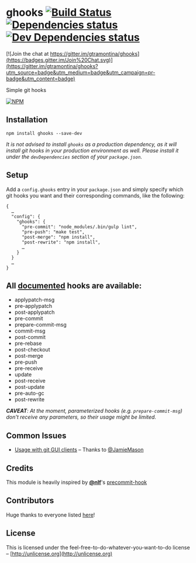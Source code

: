 # ghooks [![Build Status](https://travis-ci.org/gtramontina/ghooks.svg?branch=master)](https://travis-ci.org/gtramontina/ghooks) [![Dependencies status](https://david-dm.org/gtramontina/ghooks/status.svg?theme=shields.io)](https://david-dm.org/gtramontina/ghooks#info=dependencies) [![Dev Dependencies status](https://david-dm.org/gtramontina/ghooks/dev-status.svg?theme=shields.io)](https://david-dm.org/gtramontina/ghooks#info=devDependencies)

[![Join the chat at https://gitter.im/gtramontina/ghooks](https://badges.gitter.im/Join%20Chat.svg)](https://gitter.im/gtramontina/ghooks?utm_source=badge&utm_medium=badge&utm_campaign=pr-badge&utm_content=badge)

Simple git hooks

[![NPM](https://nodei.co/npm/ghooks.png?compact=true)](https://nodei.co/npm/ghooks/)

## Installation

```
npm install ghooks --save-dev
```

_It is not advised to install `ghooks` as a production dependency, as it will install git hooks in your production environment as well. Please install it under the `devDependencies` section of your `package.json`._

## Setup
Add a `config.ghooks` entry in your `package.json` and simply specify which git hooks you want and their corresponding commands, like the following:

```
{
  …
  "config": {
    "ghooks": {
      "pre-commit": "node_modules/.bin/gulp lint",
      "pre-push": "make test",
      "post-merge": "npm install",
      "post-rewrite": "npm install",
      …
    }
  }
  …
}
```

## All [documented](http://git-scm.com/docs/githooks) hooks are available:

* applypatch-msg
* pre-applypatch
* post-applypatch
* pre-commit
* prepare-commit-msg
* commit-msg
* post-commit
* pre-rebase
* post-checkout
* post-merge
* pre-push
* pre-receive
* update
* post-receive
* post-update
* pre-auto-gc
* post-rewrite

_**CAVEAT**: At the moment, parameterized hooks (e.g. `prepare-commit-msg`) don't receive any parameters, so their usage might be limited._

## Common Issues

* [Usage with git GUI clients](https://github.com/gtramontina/ghooks/issues/18) – Thanks to [@JamieMason](https://github.com/JamieMason)

## Credits
This module is heavily inspired by [__@nlf__](https://github.com/nlf)'s [precommit-hook](https://www.npmjs.org/package/precommit-hook)

## Contributors

Huge thanks to everyone listed [here](https://github.com/gtramontina/ghooks/graphs/contributors)!

## License
This is licensed under the feel-free-to-do-whatever-you-want-to-do license – [http://unlicense.org](http://unlicense.org)

